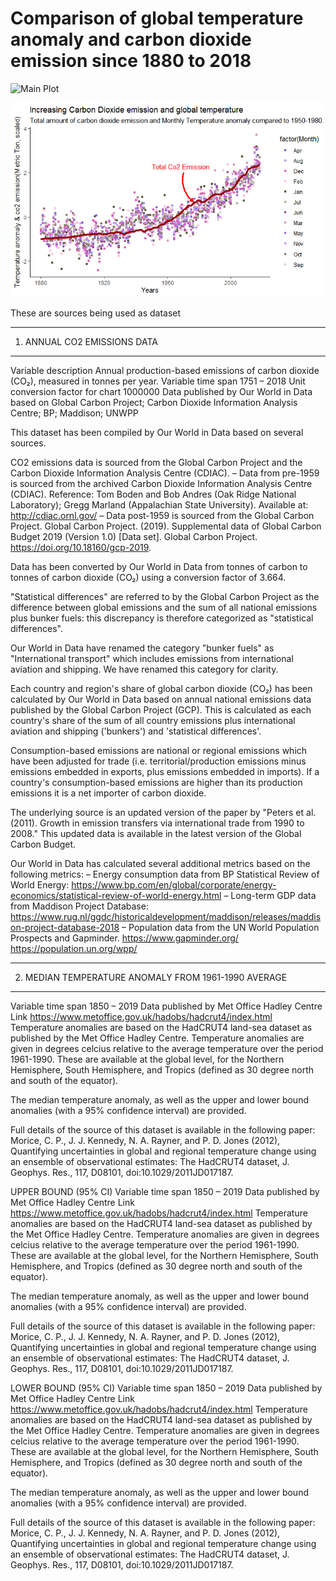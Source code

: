 # Comparison of global temperature anomaly and carbon dioxide emission since 1880 to 2018

![Main Plot](plot/00000b(2).png)

![Main Plot](plot/000003.png)


These are sources being used as dataset

----------------------------------------------------------------------------------------------------------
1. ANNUAL CO2 EMISSIONS DATA
----------------------------------------------------------------------------------------------------------
Variable description	Annual production-based emissions of carbon dioxide (CO₂), measured in tonnes per year.
Variable time span	1751 – 2018
Unit conversion factor for chart	1000000
Data published by	Our World in Data based on Global Carbon Project; Carbon Dioxide Information Analysis Centre; BP; Maddison; UNWPP

This dataset has been compiled by Our World in Data based on several sources.

CO2 emissions data is sourced from the Global Carbon Project and the Carbon Dioxide Information Analysis Centre (CDIAC).
– Data from pre-1959 is sourced from the archived Carbon Dioxide Information Analysis Centre (CDIAC). Reference: Tom Boden and Bob Andres (Oak Ridge National Laboratory); Gregg Marland (Appalachian State University). Available at: http://cdiac.ornl.gov/
– Data post-1959 is sourced from the Global Carbon Project. Global Carbon Project. (2019). Supplemental data of Global Carbon Budget 2019 (Version 1.0) [Data set]. Global Carbon Project. https://doi.org/10.18160/gcp-2019.

Data has been converted by Our World in Data from tonnes of carbon to tonnes of carbon dioxide (CO₂) using a conversion factor of 3.664.

"Statistical differences" are referred to by the Global Carbon Project as the difference between global emissions and the sum of all national emissions plus bunker fuels: this discrepancy is therefore categorized as "statistical differences".

Our World in Data have renamed the category "bunker fuels" as "International transport" which includes emissions from international aviation and shipping. We have renamed this category for clarity.

Each country and region's share of global carbon dioxide (CO₂) has been calculated by Our World in Data based on annual national emissions data published by the Global Carbon Project (GCP). This is calculated as each country's share of the sum of all country emissions plus international aviation and shipping ('bunkers') and 'statistical differences'.

Consumption-based emissions are national or regional emissions which have been adjusted for trade (i.e. territorial/production emissions minus emissions embedded in exports, plus emissions embedded in imports). If a country's consumption-based emissions are higher than its production emissions it is a net importer of carbon dioxide.

The underlying source is an updated version of the paper by "Peters et al. (2011). Growth in emission transfers via international trade from 1990 to 2008." This updated data is available in the latest version of the Global Carbon Budget.

Our World in Data has calculated several additional metrics based on the following metrics:
– Energy consumption data from BP Statistical Review of World Energy: https://www.bp.com/en/global/corporate/energy-economics/statistical-review-of-world-energy.html
– Long-term GDP data from Maddison Project Database: https://www.rug.nl/ggdc/historicaldevelopment/maddison/releases/maddison-project-database-2018
– Population data from the UN World Population Prospects and Gapminder.
https://www.gapminder.org/
https://population.un.org/wpp/


----------------------------------------------------------------------------------------------------------
2. MEDIAN TEMPERATURE ANOMALY FROM 1961-1990 AVERAGE
----------------------------------------------------------------------------------------------------------
Variable time span	1850 – 2019
Data published by	Met Office Hadley Centre
Link	https://www.metoffice.gov.uk/hadobs/hadcrut4/index.html
Temperature anomalies are based on the HadCRUT4 land-sea dataset as published by the Met Office Hadley Centre. Temperature anomalies are given in degrees celcius relative to the average temperature over the period 1961-1990. These are available at the global level, for the Northern Hemisphere, South Hemisphere, and Tropics (defined as 30 degree north and south of the equator).

The median temperature anomaly, as well as the upper and lower bound anomalies (with a 95% confidence interval) are provided.

Full details of the source of this dataset is available in the following paper:
Morice, C. P., J. J. Kennedy, N. A. Rayner, and P. D. Jones (2012), Quantifying uncertainties in global and regional temperature change using an ensemble of observational estimates: The HadCRUT4 dataset, J. Geophys. Res., 117, D08101, doi:10.1029/2011JD017187.

UPPER BOUND (95% CI)
Variable time span	1850 – 2019
Data published by	Met Office Hadley Centre
Link	https://www.metoffice.gov.uk/hadobs/hadcrut4/index.html
Temperature anomalies are based on the HadCRUT4 land-sea dataset as published by the Met Office Hadley Centre. Temperature anomalies are given in degrees celcius relative to the average temperature over the period 1961-1990. These are available at the global level, for the Northern Hemisphere, South Hemisphere, and Tropics (defined as 30 degree north and south of the equator).

The median temperature anomaly, as well as the upper and lower bound anomalies (with a 95% confidence interval) are provided.

Full details of the source of this dataset is available in the following paper:
Morice, C. P., J. J. Kennedy, N. A. Rayner, and P. D. Jones (2012), Quantifying uncertainties in global and regional temperature change using an ensemble of observational estimates: The HadCRUT4 dataset, J. Geophys. Res., 117, D08101, doi:10.1029/2011JD017187.

LOWER BOUND (95% CI)
Variable time span	1850 – 2019
Data published by	Met Office Hadley Centre
Link	https://www.metoffice.gov.uk/hadobs/hadcrut4/index.html
Temperature anomalies are based on the HadCRUT4 land-sea dataset as published by the Met Office Hadley Centre. Temperature anomalies are given in degrees celcius relative to the average temperature over the period 1961-1990. These are available at the global level, for the Northern Hemisphere, South Hemisphere, and Tropics (defined as 30 degree north and south of the equator).

The median temperature anomaly, as well as the upper and lower bound anomalies (with a 95% confidence interval) are provided.

Full details of the source of this dataset is available in the following paper:
Morice, C. P., J. J. Kennedy, N. A. Rayner, and P. D. Jones (2012), Quantifying uncertainties in global and regional temperature change using an ensemble of observational estimates: The HadCRUT4 dataset, J. Geophys. Res., 117, D08101, doi:10.1029/2011JD017187.
